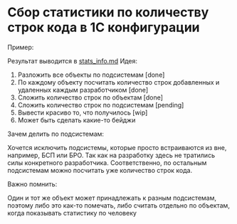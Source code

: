 # Сбор статистики по количеству строк кода в 1С конфигурации

Пример:

Результат выводится в [stats_info.md](stats_info.md)
Идея:

1. Разложить все объекты по подсистемам [done]
2. По каждому объекту посчитать количество строк добавленных и удаленных каждым разработчиком [done]
3. Сложить количество строк по объектам [done]
4. Сложить количество строк по подсистемам [pending]
5. Вывести красиво то, что получилось [wip]
6. Может быть сделать какие-то бейджи

Зачем делить по подсистемам:

Хочется исключить подсистемы, которые просто встраиваются из вне, например, БСП или БРО. Так как на разработку здесь не тратились силы конкретного разработчика.
Соответственно, по остальным подсистемам можно посчитать уже количество строк кода.

Важно помнить:

Один и тот же объект может принадлежать к разным подсистемам, поэтому либо это как-то помечать, либо считать отдельно по объектам, когда показывать статистику по человеку
